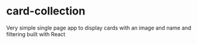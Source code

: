 # card-collection
Very simple single page app to display cards with an image and name and filtering built with React
